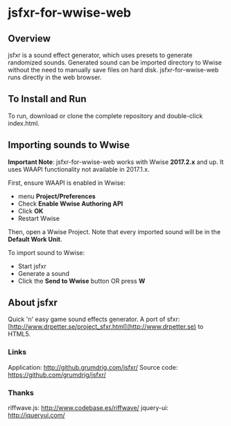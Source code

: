 # jsfxr-for-wwise-web

## Overview

jsfxr is a sound effect generator, which uses presets to generate randomized sounds. Generated sound can be imported directory to Wwise without the need to manually save files on hard disk. jsfxr-for-wwise-web runs directly in the web browser.

## To Install and Run

To run, download or clone the complete repository and double-click index.html.

## Importing sounds to Wwise

**Important Note**: jsfxr-for-wwise-web works with Wwise **2017.2.x** and up. It uses WAAPI functionality not available in 2017.1.x.

First, ensure WAAPI is enabled in Wwise:

- menu **Project/Preferences**
- Check **Enable Wwise Authoring API**
- Click **OK**
- Restart Wwise

Then, open a Wwise Project. Note that every imported sound will be in the **Default Work Unit**.

To import sound to Wwise:

- Start jsfxr
- Generate a sound
- Click the **Send to Wwise** button OR press **W**

## About jsfxr

Quick 'n' easy game sound effects generator.
A port of sfxr: [http://www.drpetter.se/project_sfxr.html](http://www.drpetter.se) to HTML5.

### Links

Application:  http://github.grumdrig.com/jsfxr/
Source code:  https://github.com/grumdrig/jsfxr/

### Thanks

riffwave.js: http://www.codebase.es/riffwave/
jquery-ui:   http://jqueryui.com/
